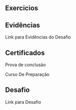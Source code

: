 ## Exercicios

## Evidências 

Link para Evidências do Desafio

## Certificados
Prova de conclusão

Curso De Preparação
## Desafio

Link para Desafio